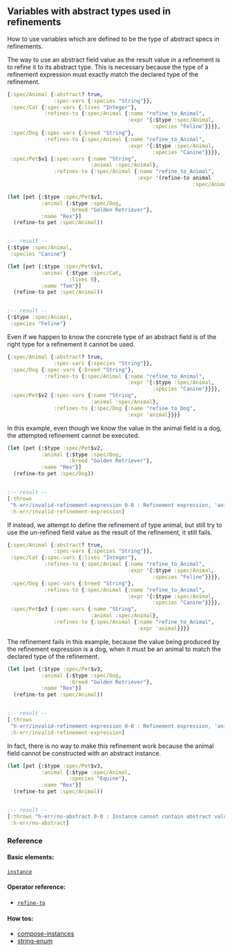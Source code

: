 <!---
  This markdown file was generated. Do not edit.
  -->

## Variables with abstract types used in refinements

How to use variables which are defined to be the type of abstract specs in refinements.

The way to use an abstract field value as the result value in a refinement is to refine it to its abstract type. This is necessary because the type of a refinement expression must exactly match the declared type of the refinement.

```clojure
{:spec/Animal {:abstract? true,
               :spec-vars {:species "String"}},
 :spec/Cat {:spec-vars {:lives "Integer"},
            :refines-to {:spec/Animal {:name "refine_to_Animal",
                                       :expr '{:$type :spec/Animal,
                                               :species "Feline"}}}},
 :spec/Dog {:spec-vars {:breed "String"},
            :refines-to {:spec/Animal {:name "refine_to_Animal",
                                       :expr '{:$type :spec/Animal,
                                               :species "Canine"}}}},
 :spec/Pet$v1 {:spec-vars {:name "String",
                           :animal :spec/Animal},
               :refines-to {:spec/Animal {:name "refine_to_Animal",
                                          :expr '(refine-to animal
                                                            :spec/Animal)}}}}
```

```clojure
(let [pet {:$type :spec/Pet$v1,
           :animal {:$type :spec/Dog,
                    :breed "Golden Retriever"},
           :name "Rex"}]
  (refine-to pet :spec/Animal))


;-- result --
{:$type :spec/Animal,
 :species "Canine"}
```

```clojure
(let [pet {:$type :spec/Pet$v1,
           :animal {:$type :spec/Cat,
                    :lives 9},
           :name "Tom"}]
  (refine-to pet :spec/Animal))


;-- result --
{:$type :spec/Animal,
 :species "Feline"}
```

Even if we happen to know the concrete type of an abstract field is of the right type for a refinement it cannot be used.

```clojure
{:spec/Animal {:abstract? true,
               :spec-vars {:species "String"}},
 :spec/Dog {:spec-vars {:breed "String"},
            :refines-to {:spec/Animal {:name "refine_to_Animal",
                                       :expr '{:$type :spec/Animal,
                                               :species "Canine"}}}},
 :spec/Pet$v2 {:spec-vars {:name "String",
                           :animal :spec/Animal},
               :refines-to {:spec/Dog {:name "refine_to_Dog",
                                       :expr 'animal}}}}
```

In this example, even though we know the value in the animal field is a dog, the attempted refinement cannot be executed.

```clojure
(let [pet {:$type :spec/Pet$v2,
           :animal {:$type :spec/Dog,
                    :breed "Golden Retriever"},
           :name "Rex"}]
  (refine-to pet :spec/Dog))


;-- result --
[:throws
 "h-err/invalid-refinement-expression 0-0 : Refinement expression, 'animal', is not of the expected type"
 :h-err/invalid-refinement-expression]
```

If instead, we attempt to define the refinement of type animal, but still try to use the un-refined field value as the result of the refinement, it still fails.

```clojure
{:spec/Animal {:abstract? true,
               :spec-vars {:species "String"}},
 :spec/Cat {:spec-vars {:lives "Integer"},
            :refines-to {:spec/Animal {:name "refine_to_Animal",
                                       :expr '{:$type :spec/Animal,
                                               :species "Feline"}}}},
 :spec/Dog {:spec-vars {:breed "String"},
            :refines-to {:spec/Animal {:name "refine_to_Animal",
                                       :expr '{:$type :spec/Animal,
                                               :species "Canine"}}}},
 :spec/Pet$v3 {:spec-vars {:name "String",
                           :animal :spec/Animal},
               :refines-to {:spec/Animal {:name "refine_to_Animal",
                                          :expr 'animal}}}}
```

The refinement fails in this example, because the value being produced by the refinement expression is a dog, when it must be an animal to match the declared type of the refinement.

```clojure
(let [pet {:$type :spec/Pet$v3,
           :animal {:$type :spec/Dog,
                    :breed "Golden Retriever"},
           :name "Rex"}]
  (refine-to pet :spec/Animal))


;-- result --
[:throws
 "h-err/invalid-refinement-expression 0-0 : Refinement expression, 'animal', is not of the expected type"
 :h-err/invalid-refinement-expression]
```

In fact, there is no way to make this refinement work because the animal field cannot be constructed with an abstract instance.

```clojure
(let [pet {:$type :spec/Pet$v3,
           :animal {:$type :spec/Animal,
                    :species "Equine"},
           :name "Rex"}]
  (refine-to pet :spec/Animal))


;-- result --
[:throws "h-err/no-abstract 0-0 : Instance cannot contain abstract value"
 :h-err/no-abstract]
```

### Reference

#### Basic elements:

[`instance`](../halite-basic-syntax-reference.md#instance)

#### Operator reference:

* [`refine-to`](../halite-full-reference.md#refine-to)


#### How tos:

* [compose-instances](../how-to/compose-instances.md)
* [string-enum](../how-to/string-enum.md)


